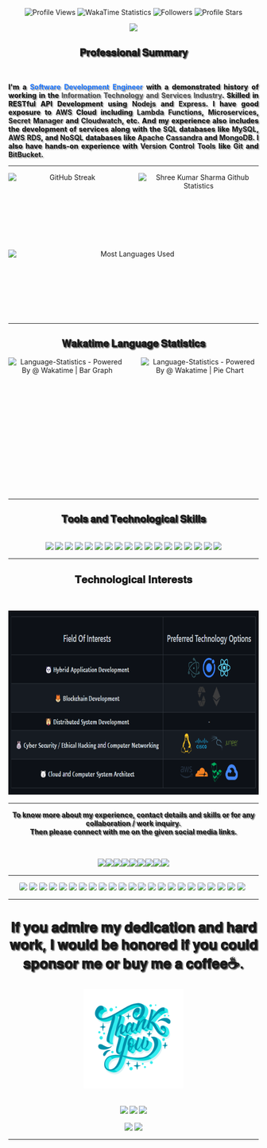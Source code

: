 <!-- Github Profile Stats Navigation Bar -->
<p class="profile-stats" align="center">
    <!--<img src="https://img.shields.io/badge/Shree-Kumar_Sharma-grey.svg?labelColor=6600ff&style=flat&logo=Sass&logoColor=FFFFFF" alt="Software Development Engineer" style="width: auto; height: 27px;">-->
    <img src="https://komarev.com/ghpvc/?username=shreesharma07&color=green&label=Profile%20Views&style=flat&logo=ghostery&logoColor=FFFFFF" alt="Profile Views" style="width: auto; height: 27px;">
    <img src="https://wakatime.com/badge/user/d4ee9b09-006e-483f-b384-7fdc23c8b1ad.svg" alt="WakaTime Statistics" style="width: auto; height: 27px;">
    <img src="https://img.shields.io/github/followers/shreesharma07?labelColor=blue?color=grey&label=Followers&style=flat&logo=Handshake&logoColor=FFFFFF" alt="Followers" style="width: auto; height: 27px;">
    <img src="https://img.shields.io/github/stars/shreesharma07?label=Profile%20Stars&style=bold&color=cyan&logo=Apache%20Spark&logoColor=FFFFFF" alt="Profile Stars" style="width: auto; height: 27px;">
</p>


<div style="style="display:inline-block; padding:0px 0px 15px 0px;" align="center">
    <!---SDE-IMAGE->
    <!-- <img src="https://github.com/shreesharma07/shreesharma07/blob/production/Images/software-developer-web.png" style="cursor: grab; width:48%; height:auto; align-item: center; " > -->
    <!---SDE-MEMOJI -->
    <a href="https://bit.ly/3HO1sCn" target="_blank" style="cursor: pointer; margin-top:15px;"><img src="https://github.com/shreesharma07/shreesharma07/blob/production/Images/Memoji/LinkedIn-Profile-Memoji.png" style="width:auto; height:270px;"></a><br>
</div>

<h2 align="center" style="text-shadow:2px 2px 2px #535353; font-size: 20px; font: 'Fira Code'; font-weight: 800; text-align: center; align-content: center; display: grid;">𝐏𝐫𝐨𝐟𝐞𝐬𝐬𝐢𝐨𝐧𝐚𝐥 𝐒𝐮𝐦𝐦𝐚𝐫𝐲</h2>
<br>
<p style="text-shadow:2px 2px 2px #626262a3; font-size: 14px; font: 'Fira Code'; font-weight: 800; text-align: justify; text-justify: inter-word;">I'm a <b><font color='#1a75ff'>Software Development Engineer</font></b> with a demonstrated history of working in the <b><font color='#4d4d4d'>Information Technology and Services Industry</font></b>. Skilled in RESTful API Development using <b>Nodejs</b> and <b>Express</b>. I have good exposure to <b>AWS</b> Cloud including <b>Lambda Functions</b>, <b>Microservices</b>, <b>Secret Manager</b> and <b>Cloudwatch</b>, etc. And my experience also includes the development of services along with the <b>SQL</b> databases like <b>MySQL</b>, <b>AWS RDS</b>, and <b>NoSQL</b> databases like <b>Apache Cassandra</b> and <b>MongoDB</b>. I also have hands-on experience with <b>Version Control Tools</b> like <b>Git</b> and <b>BitBucket</b>.</p>

---

<div style="display: flex; flex-wrap: wrap; gap: 20px;" align="center">
    <img style="cursor: pointer; height:134px; width:auto; flex: 1 0 200px;" src="https://github-readme-streak-stats.herokuapp.com/?user=shreesharma07&theme=dark&hide_border=true&text_bold=true" alt="GitHub Streak">
    <img style="cursor: pointer; height:134px; width:auto; flex: 1 0 200px;" src="https://github-readme-stats.vercel.app/api/?username=shreesharma07&count_private=true&theme=dark&show_icons=true&text_bold=true&hide_border=true" alt="Shree Kumar Sharma Github Statistics">
    <img style="cursor: pointer; height:134px; width:auto; flex: 1 0 200px;" src="https://github-readme-stats.vercel.app/api/top-langs/?username=shreesharma07&layout=compact&langs_count=8&theme=dark&hide_border=true&text_bold=true&count_private=true" alt="Most Languages Used">
</div>

---
                                                                                                                                 
<h2 align="center" style="text-shadow:2px 2px 2px #535353; font-size: 20px; font: 'Fira Code'; font-weight: 800; text-align: center; align-content: center; display: grid;">𝐖𝐚𝐤𝐚𝐭𝐢𝐦𝐞 𝐋𝐚𝐧𝐠𝐮𝐚𝐠𝐞 𝐒𝐭𝐚𝐭𝐢𝐬𝐭𝐢𝐜𝐬</h2>
<div style="display: flex; flex-wrap: wrap; gap: 30px;" align="center">
    <img alt="Language-Statistics - Powered By @ Wakatime | Bar Graph" src="https://wakatime.com/share/@shreesharma07/fcf6c83b-1dbc-456b-bff4-e0ead4e41e39.png" style="cursor: pointer; flex: 1 0 200px; height:270px; width:auto;">
    <img alt="Language-Statistics - Powered By @ Wakatime | Pie Chart" src="https://wakatime.com/share/@shreesharma07/e0ad4b50-231a-44cf-ad7b-a4653f66ed61.png" style=" cursor: pointer; flex: 1 0 200px; height:270px; width:auto;">
</div>


---

<h2 align="center" style="text-shadow:2px 2px 2px #535353; font-size: 20px; font: 'Fira Code'; font-weight: 800; text-align: center; align-content: center; display: grid;">𝐓𝐨𝐨𝐥𝐬 𝐚𝐧𝐝 𝐓𝐞𝐜𝐡𝐧𝐨𝐥𝐨𝐠𝐢𝐜𝐚𝐥 𝐒𝐤𝐢𝐥𝐥𝐬</h2>
<br>
<div class="skills" align="center">
    <img style="width: auto; height: 27px;" src="https://img.shields.io/badge/Typescript-grey?logo=Typescript&labelColor=000000&style=flat">
    <img style="width: auto; height: 27px;" src="https://img.shields.io/badge/Javascript-grey?logo=JavaScript&labelColor=000000&style=flat">
    <img style="width: auto; height: 27px;" src="https://img.shields.io/badge/Nodejs-grey?logo=node.js&labelColor=000000&style=flat">
    <img style="width: auto; height: 27px;" src="https://img.shields.io/badge/Express-grey?logo=Express&labelColor=000000&style=flat">
    <img style="width: auto; height: 27px;" src="https://img.shields.io/badge/HTML5-grey?logo=HTML5&labelColor=000000&style=flat">
    <img style="width: auto; height: 27px;" src="https://img.shields.io/badge/CSS3-grey?logo=CSS3&labelColor=000000&style=flat">
    <img style="width: auto; height: 27px;" src="https://img.shields.io/badge/Git-grey?logo=Git&labelColor=000000&style=flat">
    <img style="width: auto; height: 27px;" src="https://img.shields.io/badge/MySQL-grey?logo=MySQL&labelColor=000000&style=flat">
    <img style="width: auto; height: 27px;" src="https://img.shields.io/badge/MongoDB-grey?logo=MongoDB&labelColor=000000&style=flat">
    <img style="width: auto; height: 27px;" src="https://img.shields.io/badge/Prisma-grey?logo=Prisma&labelColor=000000&style=flat">
    <img style="width: auto; height: 27px;" src="https://img.shields.io/badge/JSON-grey?logo=JSON&labelColor=000000&style=flat">
    <img style="width: auto; height: 27px;" src="https://img.shields.io/badge/Postman-grey?logo=Postman&labelColor=000000&style=flat">
    <img style="width: auto; height: 27px;" src="https://img.shields.io/badge/Bitbucket-grey?logo=Bitbucket&labelColor=000000&style=flat">
    <img style="width: auto; height: 27px;" src="https://img.shields.io/badge/Github-grey?logo=Github&labelColor=000000&style=flat">
    <img style="width: auto; height: 27px;" src="https://img.shields.io/badge/AWS%20Cloud-grey?logo=AmazonAWS&labelColor=000000&style=flat">
    <img style="width: auto; height: 27px;" src="https://img.shields.io/badge/Docker-grey?logo=Docker&labelColor=000000&style=flat">
    <img style="width: auto; height: 27px;" src="https://img.shields.io/badge/Gitlab-grey?logo=GitLab&labelColor=000000&style=flat">
    <img style="width: auto; height: 27px;" src="https://img.shields.io/badge/Figma-grey?logo=Figma&labelColor=000000&style=flat">
</div>

---

<h2 align="center">𝐓𝐞𝐜𝐡𝐧𝐨𝐥𝐨𝐠𝐢𝐜𝐚𝐥 𝐈𝐧𝐭𝐞𝐫𝐞𝐬𝐭𝐬</h2>
<br>

<div align="center" style="display: flex; align-items: center; margin:auto; justify-content:center; text-decoration: none;">
    <a href="https://github.com/shreesharma07/shreesharma07/blob/production/Images/Skills/technological-skills.png" target="_blank"><img style="height:370px; width:auto; cursor: pointer; margin-top:15px;" src="https://github.com/shreesharma07/shreesharma07/blob/production/Images/Skills/technological-skills.png"></a>
</div>

---

<p style="text-shadow:2px 2px 2px #535353; font: 'Times New Roman'; text-align: center; align-content: center; display: grid;" align="center"><b>To know more about my experience, contact details and skills or for any collaboration / work inquiry.<br> Then please connect with me on the given social media links.</b></p>
<br>

<div align="center" style="display: flex; align-items: center; margin:auto; justify-content:center; text-decoration: none;">
    <a href="https://bit.ly/3eOXjRZ" target="_blank"><img style="height:35px; width:auto; cursor: pointer; margin-top:15px;" src="https://img.shields.io/badge/Linkedin-grey?logo=Linkedin&labelColor=000000&style=flat"></a>
    <a href="https://bit.ly/3HO1sCn" target="_blank"><img style="height:35px; width:auto; cursor: pointer; margin-top:15px;" src="https://img.shields.io/badge/Github-grey?logo=Github&labelColor=000000&style=flat"></a>
    <a href="https://bit.ly/3jeTPuk" target="_blank"><img style="height:35px; width:auto; cursor: pointer; margin-top:15px;" src="https://img.shields.io/badge/HackerRank-grey?logo=Hackerrank&labelColor=000000&logoColor=FFFFFF&style=flat"></a>
    <a href="https://bit.ly/3WHjxpm" target="_blank"><img style="height:35px; width:auto; cursor: pointer; margin-top:15px;" src="https://img.shields.io/badge/WakaTime-grey?logo=WakaTime&labelColor=000000&style=flat"></a>
    <a href="https://bit.ly/3gvGBI0" target="_blank"><img style="height:35px; width:auto; cursor: pointer; margin-top:15px;" src="https://img.shields.io/badge/Instagram-grey?logo=Instagram&labelColor=000000&style=flat"></a>
    <a href="https://bit.ly/40g3SAq" target="_blank"><img style="height:35px; width:auto; cursor: pointer; margin-top:15px;" src="https://img.shields.io/badge/Gitlab-grey?logo=GitLab&labelColor=000000&style=flat"></a>
    <a href="http://bit.ly/3jekkQK" target="_blank"><img style="height:35px; width:auto; cursor: pointer; margin-top:15px;" src="https://img.shields.io/badge/Leetcode-grey?logo=Leetcode&labelColor=000000&style=flat"></a>
    <a href="http://bit.ly/3HGArAj" target="_blank"><img style="height:35px; width:auto; cursor: pointer; margin-top:15px;" src="https://img.shields.io/badge/Hack%20the%20Box-grey?logo=hackthebox&labelColor=000000&style=flat"></a>
    <a href="http://bit.ly/3jwDoKj" target="_blank"><img style="height:35px; width:auto; cursor: pointer; margin-top:15px;" src="https://img.shields.io/badge/Google%20Developer-grey?logo=Google&labelColor=000000&logoColor=FFFFFF&style=flat"></a>
</div>

<!--<h3 align="center">
<p style="text-shadow:2px 2px 2px #535353; font-size: 20px; font: 'Fira Code'; font-weight: 800; text-align: center; align-content: center; display: grid; margin-top:5px;">Founder and CEO @ <a href="https://github.com/Bitfox-Inc" target="_blank" style="text-decoration:none; color: rgb(255, 128, 0); font-size:28px; font-weight:bold;">Bitfox Inc.</a></p>
<a href="https://github.com/Bitfox-Inc" target="_blank"><img style="cursor: grab; width:180px; height:180px; align-item: center; margin-top:15px;" src="https://github.com/shreesharma07/shreesharma07/blob/master/Images/bitfox-logo-removebg-preview.png"></a>
</h3>-->

---

<div align="center" style="text-align: center; align-content: center; justify-content:center; margin-right:5px;">
    <img style="border-radius:15%; margin:auto;" src='https://skillicons.dev/icons?i=typescript'>
    <img style="border-radius:15%; margin:auto;" src='https://skillicons.dev/icons?i=js'>
    <img style="border-radius:15%; margin:auto;" src='https://skillicons.dev/icons?i=nodejs'>
    <img style="border-radius:15%; margin:auto;" src='https://skillicons.dev/icons?i=express'>
    <img style="border-radius:15%; margin:auto;" src='https://skillicons.dev/icons?i=html'>
    <img style="border-radius:15%; margin:auto;" src='https://skillicons.dev/icons?i=css'>
    <img style="border-radius:15%; margin:auto;" src='https://skillicons.dev/icons?i=git'>
    <img style="border-radius:15%; margin:auto;" src='https://skillicons.dev/icons?i=regex'>
    <img style="border-radius:15%; margin:auto;" src='https://skillicons.dev/icons?i=mongodb'>
    <img style="border-radius:15%; margin:auto;" src='https://skillicons.dev/icons?i=mysql'>
    <img style="border-radius:15%; margin:auto;" src='https://skillicons.dev/icons?i=redis'>
    <img style="border-radius:15%; margin:auto;" src='https://skillicons.dev/icons?i=prisma'>
    <img style="border-radius:15%; margin:auto;" src='https://skillicons.dev/icons?i=firebase'>
    <img style="border-radius:15%; margin:auto;" src='https://skillicons.dev/icons?i=jquery'>
    <img style="border-radius:15%; margin:auto;" src='https://skillicons.dev/icons?i=md'>
    <img style="border-radius:15%; margin:auto;" src='https://skillicons.dev/icons?i=github'>
    <img style="border-radius:15%; margin:auto;" src='https://skillicons.dev/icons?i=gitlab'>
    <img style="border-radius:15%; margin:auto;" src='https://skillicons.dev/icons?i=aws'>
    <img style="border-radius:15%; margin:auto;" src='https://skillicons.dev/icons?i=docker'>
    <img style="border-radius:15%; margin:auto;" src='https://skillicons.dev/icons?i=jenkins'>
    <img style="border-radius:15%; margin:auto;" src='https://skillicons.dev/icons?i=figma'>
    <img style="border-radius:15%; margin:auto;" src='https://skillicons.dev/icons?i=vscode'>
    <img style="border-radius:15%; margin:auto;" src='https://skillicons.dev/icons?i=githubactions'>
</div>


---


<div align="center">
    <h2 align="center" style="text-shadow:2px 2px 2px #535353; font-size: 28px; font: 'Fira Code'; font-weight: 800;"><b>𝐈𝐟 𝐲𝐨𝐮 𝐚𝐝𝐦𝐢𝐫𝐞 𝐦𝐲 𝐝𝐞𝐝𝐢𝐜𝐚𝐭𝐢𝐨𝐧 𝐚𝐧𝐝 𝐡𝐚𝐫𝐝 𝐰𝐨𝐫𝐤, 𝐈 𝐰𝐨𝐮𝐥𝐝 𝐛𝐞 𝐡𝐨𝐧𝐨𝐫𝐞𝐝 𝐢𝐟 𝐲𝐨𝐮 𝐜𝐨𝐮𝐥𝐝 𝐬𝐩𝐨𝐧𝐬𝐨𝐫 𝐦𝐞 𝐨𝐫 𝐛𝐮𝐲 𝐦𝐞 𝐚 𝐜𝐨𝐟𝐟𝐞𝐞☕.<br>
    </h2>
    <!---Memoji-->
    <!-- <a href="https://bit.ly/3HO1sCn" target="_blank" style="cursor: pointer; margin-top:15px;"><img src="https://github.com/shreesharma07/shreesharma07/blob/production/Images/Memoji/Shree-Kumar-Sharma-Memoji-No-Background.png" style="width:auto; height:200px;"></a><br> -->
    <!---Thank-You-Image-->
    <a href="https://bit.ly/3HO1sCn" target="_blank" style="cursor: pointer; margin-top:15px;"><img src="https://github.com/shreesharma07/shreesharma07/blob/production/Images/Background/thank-you-no-bg.png" style="width:auto; height:200px;"></a><br><br>
    <a href="https://bit.ly/3Y1JQr9" target="_blank"><img style="height:25px; width:auto; cursor: pointer; margin-top:15px;" src="https://img.shields.io/badge/Sponsor%40Github-grey?logo=Github-Sponsors&labelColor=000000&style=plastic"></a>
    <a href="http://bit.ly/3HGtvD1" target="_blank"><img style="height:25px; width:auto; cursor: pointer; margin-top:15px;" src="https://img.shields.io/badge/Buy%20Me%20A%20Coffee%20☕-grey?logo=Buy-Me-A-Coffee&labelColor=000000&style=plastic"></a>
    <a href="http://bit.ly/3XZQA9m" target="_blank"><img style="height:25px; width:auto; cursor: pointer; margin-top:15px;" src="https://img.shields.io/badge/Sponsor%40Stripe-grey?logo=Stripe&labelColor=000000&style=plastic"></a><br>
    <a href="http://bit.ly/3JsrI5T" target="_blank"><img style="height:25px; width:auto; cursor: pointer; margin-top:15px;" src="https://img.shields.io/badge/Sponsor%40PayPal-grey?logo=Paypal&labelColor=000000&style=plastic"></a>
    <a href="http://bit.ly/40jVuzY" target="_blank"><img style="height:25px; width:auto; cursor: pointer; margin-top:15px;" src="https://img.shields.io/badge/Sponsor%40Patreon-grey?logo=Patreon&labelColor=000000&style=plastic"></a>
</div>

---
